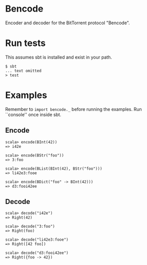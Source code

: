 # Bencode
Encoder and decoder for the BitTorrent protocol "Bencode".

# Run tests
This assumes sbt is installed and exist in your path.

    $ sbt
    ... text omitted
    > test

# Examples
Remember to ``import bencode._`` before running the examples. Run ``console''
once inside sbt.

## Encode

    scala> encode(BInt(42))
    => i42e

    scala> encode(BStr("foo"))
    => 3:foo

    scala> encode(BList(BInt(42), BStr("foo")))
    => li42e3:fooe

    scala> encode(BDict("foo" -> BInt(42)))
    => d3:fooi42ee

## Decode

    scala> decode("i42e")
    => Right(42)

    scala> decode("3:foo")
    => Right(foo)

    scala> decode("li42e3:fooe")
    => Right([42 foo])

    scala> decode("d3:fooi42ee")
    => Right({foo -> 42})

